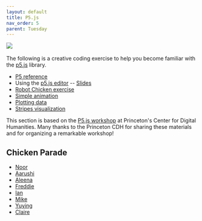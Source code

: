 ```yaml
---
layout: default
title: P5.js
nav_order: 5
parent: Tuesday
---
```

![](https://p5js.org/assets/img/p5js.svg)  
<br>
The following is a creative coding exercise to help you become familiar with the [p5.js](https://p5js.org/) library. 

- [P5 reference](https://p5js.org/reference/) 
- Using the [p5.js editor](https://editor.p5js.org/) -- [Slides](https://aatishb.com/stc209/slides.html)
- [Robot Chicken exercise](https://github.com/Princeton-CDH/playingwithdata/raw/master/p5%20playing%20with%20data%20workshop%20handout.pdf)
- [Simple animation](https://editor.p5js.org/slcruz/sketches/b2uP4YSNu)
- [Plotting data](https://editor.p5js.org/slcruz/sketches/005jy4zME)
- [Stripes visualization](https://editor.p5js.org/slcruz/sketches/mCzhpwQ_7)

This section is based on the [P5.js workshop](https://github.com/Princeton-CDH/playingwithdata) at Princeton's Center for Digital Humanities. Many thanks to the Princeton CDH for sharing these materials and for organizing a remarkable workshop! 

## Chicken Parade

- [Noor](https://hcdigitalscholarship.github.io/summer-django/p5chickens/Noor.html)
- [Aarushi](https://hcdigitalscholarship.github.io/summer-django/p5chickens/aarushi.html)
- [Aleena](https://hcdigitalscholarship.github.io/summer-django/p5chickens/aleena.html)
- [Freddie](https://hcdigitalscholarship.github.io/summer-django/p5chickens/freddie.html)
- [Ian](https://hcdigitalscholarship.github.io/summer-django/p5chickens/ianchicken.html)
- [Mike](https://hcdigitalscholarship.github.io/summer-django/p5chickens/mike.html)
- [Yuying](https://hcdigitalscholarship.github.io/summer-django/yrong.html)
- [Claire](https://hcdigitalscholarship.github.io/summer-django/zziyaow.html)
